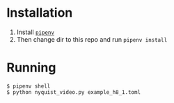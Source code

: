# Installation

1. Install [`pipenv`](https://pipenv.pypa.io/en/latest/install/#installing-pipenv)
1. Then change dir to this repo and run `pipenv install`

# Running

```
$ pipenv shell
$ python nyquist_video.py example_h8_1.toml
```
